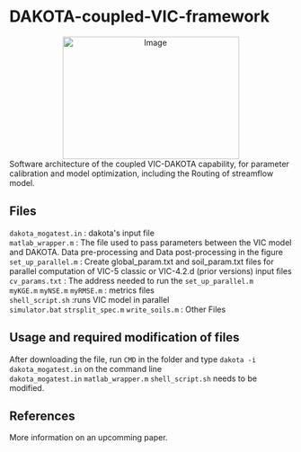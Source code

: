 # DAKOTA-coupled-VIC-framework
<div style="text-align: center;">
<img src="https://github.com/1iuyu/DAKOTA-coupled-VIC-framework/assets/145678619/2495253d-0f75-497d-a670-ddd0e3472502" alt="Image" width="314" height="218">
</div>
Software architecture of the coupled VIC-DAKOTA capability, for parameter calibration and model optimization, including the Routing of streamflow model.

## Files
`dakota_mogatest.in` : dakota's input file <br />
`matlab_wrapper.m` : The file used to pass parameters between the VIC model and DAKOTA. Data pre-processing and Data post-processing in the figure <br />
`set_up_parallel.m` : Create global_param.txt and soil_param.txt files for parallel computation of VIC-5 classic or VIC-4.2.d (prior versions) input files <br />
`cv_params.txt` : The address needed to run the `set_up_parallel.m` <br />
`myKGE.m`  `myNSE.m`  `myRMSE.m` : metrics files <br />
`shell_script.sh`  :runs VIC model in parallel <br />
`simulator.bat`  `strsplit_spec.m`  `write_soils.m` : Other Files <br />

## Usage and required modification of files

After downloading the file, run `CMD` in the folder and type `dakota -i dakota_mogatest.in` on the command line <br>
`dakota_mogatest.in` `matlab_wrapper.m` `shell_script.sh` needs to be modified.

References
----------
More information on an upcomming paper.

